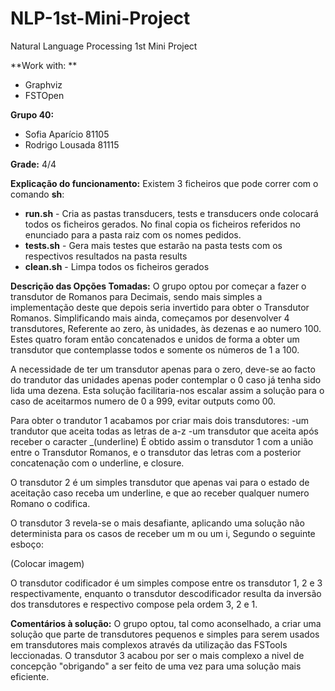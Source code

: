 # NLP-1st-Mini-Project
Natural Language Processing 1st Mini Project

**Work with: **
 - Graphviz
 - FSTOpen

**Grupo 40:**
- Sofia Aparício 81105
- Rodrigo Lousada 81115

**Grade:** 4/4

**Explicação do funcionamento:**
Existem 3 ficheiros que pode correr com o comando **sh**:
 - **run.sh** - Cria as pastas transducers, tests e transducers onde colocará todos os ficheiros gerados. No final copia os ficheiros referidos no enunciado para a pasta raiz com os nomes pedidos.
 - **tests.sh** - Gera mais testes que estarão na pasta tests com os respectivos resultados na pasta results
 - **clean.sh** - Limpa todos os ficheiros gerados

**Descrição das Opções Tomadas:**
O grupo optou por começar a fazer o transdutor de Romanos para Decimais, sendo mais simples a implementação deste que depois seria invertido para obter o Transdutor Romanos. Simplificando mais ainda, começamos por desenvolver 4 transdutores, Referente ao zero, às unidades, às dezenas e ao numero 100. Estes quatro foram então concatenados e unidos de forma a obter um transdutor que contemplasse todos e somente os números de 1 a 100. 

A necessidade de ter um transdutor apenas para o zero, deve-se ao facto do trandutor das unidades apenas poder contemplar o 0 caso já tenha sido lida uma dezena. Esta solução facilitaria-nos escalar assim a solução para o caso de aceitarmos numero de 0 a 999, evitar outputs como 00.

Para obter o trandutor 1 acabamos por criar mais dois transdutores:
 -um trandutor que aceita todas as letras de a-z
 -um transdutor que aceita após receber o caracter _(underline)
É obtido assim o transdutor 1 com a união entre o Transdutor Romanos, e o transdutor das letras com a posterior concatenação com o underline, e closure.

O transdutor 2 é um simples transdutor que apenas vai para o estado de aceitação caso receba um underline, e que ao receber qualquer numero Romano o codifica.

O transdutor 3 revela-se o mais desafiante, aplicando uma solução não determinista para os casos de receber um m ou um i, Segundo o seguinte esboço:

(Colocar imagem)

O transdutor codificador é um simples compose entre os transdutor 1, 2 e 3 respectivamente, enquanto o transdutor descodificador resulta da inversão dos transdutores e respectivo compose pela ordem 3, 2 e 1.

**Comentários à solução:**
O grupo optou, tal como aconselhado, a criar uma solução que parte de transdutores pequenos e simples para serem usados em transdutores mais complexos através da utilização das FSTools leccionadas.
O transdutor 3 acabou por ser o mais complexo a nivel de concepção "obrigando" a ser feito de uma vez para uma solução mais eficiente.

